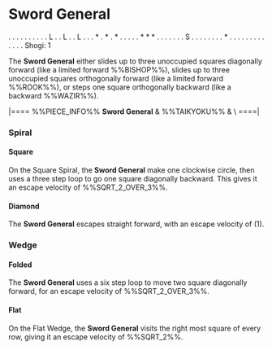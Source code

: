 # Sword General

<div class = "movement">
. . . . . . . . .
. L . . L . . L .
. . * . * . * . .
. . . * * * . . .
. . . . S . . . .
. . . . * . . . .
. . . . . . . . .
Shogi: 1
</div>

The **Sword General** either slides up to three unoccupied squares
diagonally forward (like a limited forward %%BISHOP%%), slides
up to three unoccupied squares orthogonally forward (like a limited
forward %%ROOK%%), or steps one square orthogonally backward
(like a backward %%WAZIR%%).

|====
%%PIECE_INFO%%
  **Sword General**
& %%TAIKYOKU%%
& \\
====|

### Spiral

#### Square

On the Square Spiral, the **Sword General** make one clockwise
circle, then uses a three step loop to go one square diagonally backward.
This gives it an escape velocity of %%SQRT_2_OVER_3%%.

#### Diamond

The **Sword General** escapes straight forward, with an escape velocity
of \(1\).

### Wedge

#### Folded

The **Sword General** uses a six step loop to move two square diagonally
forward, for an escape velocity of %%SQRT_2_OVER_3%%.

#### Flat

On the Flat Wedge, the **Sword General** visits the right most square
of every row, giving it an escape velocity of %%SQRT_2%%.
